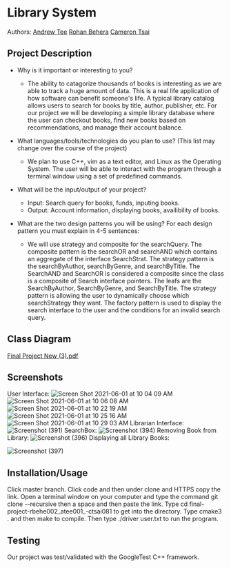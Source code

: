 
# Library System 
  Authors: 
  [Andrew Tee](https://github.com/atee001) [Rohan Behera](https://github.com/rohanbehera03) [Cameron Tsai](https://github.com/CJT578078)
   
## Project Description
  * Why is it important or interesting to you?
    * The ability to catagorize thousands of books is interesting as we are able to track a huge amount of data. This is a real life application of how software can benefit someone's life. A typical library catalog allows users to search for books by title, author, publisher, etc. For our project we will be developing a simple library database where the user can checkout books, find new books based on recommendations, and manage their account balance. 
  
  * What languages/tools/technologies do you plan to use? (This list may change over the course of the project)
    * We plan to use C++, vim as a text editor, and Linux as the Operating System. The user will be able to interact with the program through a terminal window using a set of predefined commands.
    
  * What will be the input/output of your project?
    * Input: Search query for books, funds, inputing books. 
    * Output: Account information, displaying books, availibility of books.
  
  * What are the two design patterns you will be using? For each design pattern you must explain in 4-5 sentences:
    * We will use strategy and composite for the searchQuery. The composite pattern is the searchOR and searchAND which contains an aggregate of the interface SearchStrat. The strategy pattern is the searchByAuthor, searchByGenre, and searchByTitle. The SearchAND and SearchOR is considered a composite since the class is a composite of Search interface pointers. The leafs are the SearchByAuthor, SearchByGenre, and SearchByTitle. The strategy pattern is allowing the user to dynamically choose which searchStrategy they want. The factory pattern is used to display the search interface to the user and the conditions for an invalid search query.

## Class Diagram
[Final Project New (3).pdf](https://github.com/cs100/final-project-rbehe002_atee001_-ctsai081/files/6577845/Final.Project.New.3.pdf)
 
 ## Screenshots
 User Interface:
 ![Screen Shot 2021-06-01 at 10 04 09 AM](https://user-images.githubusercontent.com/65427904/120363277-cd5f0d00-c2c0-11eb-9e46-d43f0cd0cf04.png)
![Screen Shot 2021-06-01 at 10 06 08 AM](https://user-images.githubusercontent.com/65427904/120363453-05fee680-c2c1-11eb-92b6-5bbcf4dcc316.png)
![Screen Shot 2021-06-01 at 10 22 19 AM](https://user-images.githubusercontent.com/65427904/120365429-47909100-c2c3-11eb-8e82-2a2702cae7ce.png)
![Screen Shot 2021-06-01 at 10 25 16 AM](https://user-images.githubusercontent.com/65427904/120365739-ab1abe80-c2c3-11eb-9506-86190227bb67.png)
![Screen Shot 2021-06-01 at 10 29 03 AM](https://user-images.githubusercontent.com/65427904/120366168-31cf9b80-c2c4-11eb-9338-507954319a58.png)
Librarian Interface:
![Screenshot (391)](https://user-images.githubusercontent.com/80326381/120368679-347fc000-c2c7-11eb-92e9-8fd172c728d8.png)
SearchBox:
![Screenshot (394)](https://user-images.githubusercontent.com/80326381/120369369-02229280-c2c8-11eb-839a-c7329e156832.png)
Removing Book from Library:
![Screenshot (396)](https://user-images.githubusercontent.com/80326381/120371895-554a1480-c2cb-11eb-9a94-3bf8b7c3b3d2.png)
Displaying all Library Books:

![Screenshot (397)](https://user-images.githubusercontent.com/80326381/120372378-fa64ed00-c2cb-11eb-8a35-fd60ebbc6127.png)



  
 ## Installation/Usage
  Click master branch. Click code and then under clone and HTTPS copy the link. Open a terminal window on your computer and type the command git clone --recursive then a space and then paste the link. Type cd final-project-rbehe002_atee001_-ctsai081 to get into the directory. Type cmake3 . and then make to compile. Then type ./driver user.txt to run the program.

 ## Testing
  Our project was test/validated with the GoogleTest C++ framework.
 
